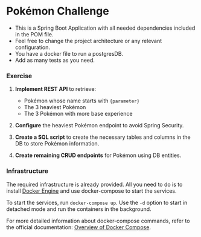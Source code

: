 # Pokémon Challenge

- This is a Spring Boot Application with all needed dependencies included in the POM file.
- Feel free to change the project architecture or any relevant configuration. 
- You have a docker file to run a postgresDB.
- Add as many tests as you need.

### Exercise

1. **Implement REST API** to retrieve:
   - Pokémon whose name starts with `{parameter}`
   - The 3 heaviest Pokémon
   - The 3 Pokémon with more base experience  

2. **Configure** the heaviest Pokémon endpoint to avoid Spring Security.

3. **Create a SQL script** to create the necessary tables and columns in the DB to store Pokémon information.

4. **Create remaining CRUD endpoints** for Pokémon using DB entities.

### Infrastructure

The required infrastructure is already provided. All you need to do is to install [Docker Engine](https://docs.docker.com/get-docker/) and use docker-compose to start the services.

To start the services, run `docker-compose up`. Use the `-d` option to start in detached mode and run the containers in the background.

For more detailed information about docker-compose commands, refer to the official documentation: [Overview of Docker Compose](https://docs.docker.com/compose/).